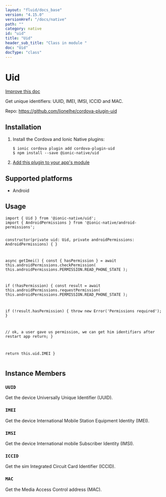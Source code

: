 ```yaml
---
layout: "fluid/docs_base"
version: "4.15.0"
versionHref: "/docs/native"
path: ""
category: native
id: "uid"
title: "Uid"
header_sub_title: "Class in module "
doc: "Uid"
docType: "class"
---
```


<h1 class="api-title">Uid</h1>

<a class="improve-v2-docs" href="http://github.com/ionic-team/ionic-native/edit/master/src/@ionic-native/plugins/uid/index.ts#L1">
  Improve this doc
</a>







<p>Get unique identifiers: UUID, IMEI, IMSI, ICCID and MAC.</p>


<p>Repo:
  <a href="https://github.com/lionelhe/cordova-plugin-uid">
    https://github.com/lionelhe/cordova-plugin-uid
  </a>
</p>


<h2><a class="anchor" name="installation" href="#installation"></a>Installation</h2>
<ol class="installation">
  <li>Install the Cordova and Ionic Native plugins:<br>
    <pre><code class="nohighlight">$ ionic cordova plugin add cordova-plugin-uid
$ npm install --save @ionic-native/uid
</code></pre>
  </li>
  <li><a href="https://ionicframework.com/docs/native/#Add_Plugins_to_Your_App_Module">Add this plugin to your app's module</a></li>
</ol>



<h2><a class="anchor" name="platforms" href="#platforms"></a>Supported platforms</h2>
<ul>
  <li>Android</li>
</ul>






<h2><a class="anchor" name="usage" href="#usage"></a>Usage</h2>
<pre><code class="lang-typescript">import { Uid } from &#39;@ionic-native/uid&#39;;
import { AndroidPermissions } from &#39;@ionic-native/android-permissions&#39;;

constructor(private uid: Uid, private androidPermissions: AndroidPermissions) { }


async getImei() {
 const { hasPermission } = await this.androidPermissions.checkPermission(
   this.androidPermissions.PERMISSION.READ_PHONE_STATE
 );

 if (!hasPermission) {
   const result = await this.androidPermissions.requestPermission(
     this.androidPermissions.PERMISSION.READ_PHONE_STATE
   );

   if (!result.hasPermission) {
     throw new Error(&#39;Permissions required&#39;);
   }

   // ok, a user gave us permission, we can get him identifiers after restart app
   return;
 }

  return this.uid.IMEI
}
</code></pre>








<h2><a class="anchor" name="instance-members" href="#instance-members"></a>Instance Members</h2>
<h3><a class="anchor" name="UUID" href="#UUID"></a><code>UUID</code></h3>


Get the device Universally Unique Identifier (UUID).



<h3><a class="anchor" name="IMEI" href="#IMEI"></a><code>IMEI</code></h3>


Get the device International Mobile Station Equipment Identity (IMEI).



<h3><a class="anchor" name="IMSI" href="#IMSI"></a><code>IMSI</code></h3>


Get the device International mobile Subscriber Identity (IMSI).



<h3><a class="anchor" name="ICCID" href="#ICCID"></a><code>ICCID</code></h3>


Get the sim Integrated Circuit Card Identifier (ICCID).



<h3><a class="anchor" name="MAC" href="#MAC"></a><code>MAC</code></h3>


Get the Media Access Control address (MAC).









